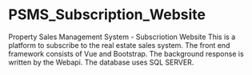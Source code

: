 # PSMS_Subscription_Website
Property Sales Management System - Subscriotion Website
This is a platform to subscribe to the real estate sales system.
The front end framework consists of Vue and Bootstrap.
The background response is written by the Webapi.
The database uses SQL SERVER.
